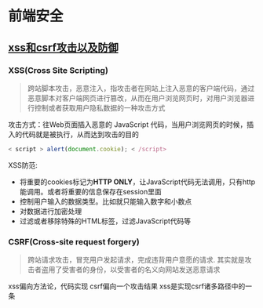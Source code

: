 # 前端安全

## [xss和csrf攻击以及防御](https://juejin.im/entry/5b4b56fd5188251b1a7b2ac1)

### XSS(Cross Site Scripting)

> 跨站脚本攻击，恶意注入，指攻击者在网站上注入恶意的客户端代码，通过恶意脚本对客户端网页进行篡改，从而在用户浏览网页时，对用户浏览器进行控制或者获取用户隐私数据的一种攻击方式

攻击方式：往Web页面插入恶意的 JavaScript 代码，当用户浏览网页的时候，插入的代码就是被执行，从而达到攻击的目的

``` js
< script > alert(document.cookie); < /script>
```

XSS防范:

* 将重要的cookies标记为**HTTP ONLY**，让JavaScript代码无法调用，只有http能调用。或者将重要的信息保存在session里面
* 控制用户输入的数据类型。比如就只能输入数字和小数点
* 对数据进行加密处理
* 过滤或者移除特殊的HTML标签，过滤JavaScript代码等

### CSRF(Cross-site request forgery)

> 跨站请求攻击，冒充用户发起请求，完成违背用户意愿的请求. 其实就是攻击者盗用了受害者的身份，以受害者的名义向网站发送恶意请求

xss偏向方法论，代码实现
csrf偏向一个攻击结果
xss是实现csrf诸多路径中的一条